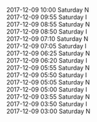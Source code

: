 2017-12-09 10:00 Saturday  N  
2017-12-09 09:55 Saturday  I  
2017-12-09 08:55 Saturday  N  
2017-12-09 08:50 Saturday  I  
2017-12-09 07:10 Saturday  N  
2017-12-09 07:05 Saturday  I  
2017-12-09 06:25 Saturday  N  
2017-12-09 06:20 Saturday  I  
2017-12-09 05:55 Saturday  N  
2017-12-09 05:50 Saturday  I  
2017-12-09 05:05 Saturday  N  
2017-12-09 05:00 Saturday  I  
2017-12-09 03:55 Saturday  N  
2017-12-09 03:50 Saturday  I  
2017-12-09 03:00 Saturday  N  
